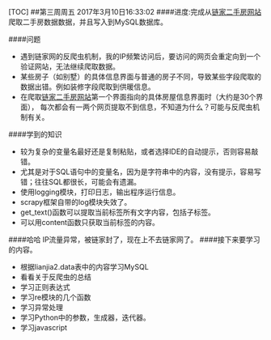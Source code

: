 [TOC]
##第三周周五  2017年3月10日16:33:02
####进度:完成从[链家二手房网站](http://qd.lianjia.com/ershoufang/huangdao/)爬取二手房数据数据，并且写入到MySQL数据库。

####问题
- 遇到链家网的反爬虫机制，我的IP频繁访问后，要访问的网页会重定向到一个验证网站，无法继续爬取数据。
- 某些房子（如别墅）的具体信息界面与普通的房子不同，导致某些字段爬取的数据出错。例如装修字段爬取到供暖信息。
- 在爬取[链家二手房网站](http://qd.lianjia.com/ershoufang/huangdao/)第一个界面指向的具体房屋信息界面时（大约是30个界面），
每次都会有一两个网页提取不到信息，不知道为什么？可能与反爬虫机制有关。

####学到的知识
- 较为复杂的变量名最好还是复制粘贴，或者选择IDE的自动提示，否则容易敲错。
- 尤其是对于SQL语句中的变量名，因为是字符串中的内容，没有提示，容易写错；往往SQL都很长，可能会有遗漏。
- 使用logging模块，打印日志，输出程序运行信息。
- scrapy框架自带的log模块失效了。
- get_text()函数可以提取当前标签所有文字内容，包括子标签。
- 可以用content函数只获取当前标签的内容。

####哈哈
IP流量异常，被链家封了，现在上不去链家网了。
####接下来要学习的内容。
- 根据lianjia2.data表中的内容学习MySQL
- 看看关于反爬虫的总结
- 学习正则表达式
- 学习re模块的几个函数
- 学习异常处理
- 学习Python中的参数，生成器，迭代器。
- 学习javascript